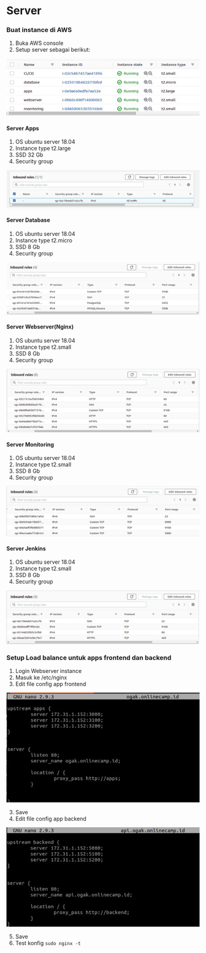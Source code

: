 # Server

### Buat instance di AWS
1. Buka AWS console
2. Setup server sebagai berikut:

![02](screenshot/gambar1.jpg) <br />

#### Server Apps
1. OS ubuntu server 18.04 
2. Instance type t2.large
3. SSD 32 Gb
4. Security group

![02](screenshot/gambar2.jpg) <br />

#### Server Database
1. OS ubuntu server 18.04 
2. Instance type t2.micro
3. SSD 8 Gb
4. Security group

![02](screenshot/gambar2a.jpg) <br />

#### Server Webserver(Nginx)
1. OS ubuntu server 18.04 
2. Instance type t2.small
3. SSD 8 Gb
4. Security group

![02](screenshot/gambar2b.jpg) <br />

#### Server Monitoring
1. OS ubuntu server 18.04 
2. Instance type t2.small
3. SSD 8 Gb
4. Security group

![02](screenshot/gambar2d.jpg) <br />

#### Server Jenkins
1. OS ubuntu server 18.04 
2. Instance type t2.small
3. SSD 8 Gb
4. Security group

![02](screenshot/gambar2c.jpg) <br />


### Setup Load balance untuk apps frontend dan backend
1. Login Webserver instance
2. Masuk ke /etc/nginx
3. Edit file config app frontend

![02](screenshot/gambar3a.jpg) <br />

3. Save
4. Edit file config app backend

![02](screenshot/gambar3b.jpg) <br />

5. Save
6. Test konfig ``sudo nginx -t``


